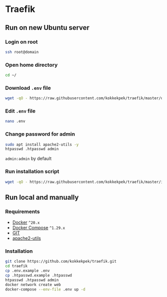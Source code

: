 # Traefik

## Run on new Ubuntu server
### Login on root
```sh
ssh root@domain
```

### Open home directory
```sh
cd ~/
```

### Download `.env` file
```sh
wget -qO - https://raw.githubusercontent.com/kokkekpek/traefik/master/download | bash -
```

### Edit `.env` file
```sh
nano .env
```

### Change password for admin
```sh
sudo apt install apache2-utils -y
htpasswd .htpasswd admin
```
`admin:admin` by default

### Run installation script
```sh
wget -qO - https://raw.githubusercontent.com/kokkekpek/traefik/master/install | bash -
```

## Run local and manually
### Requirements
* [Docker](https://www.docker.com) `^20.x`
* [Docker Compose](https://docs.docker.com/compose) `^1.29.x`
* [GIT](https://git-scm.com)
* [apache2-utils](http://httpd.apache.org)

### Installation
```sh
git clone https://github.com/kokkekpek/traefik.git
cd traefik
cp .env.example .env
cp .htpasswd.example .htpasswd
htpasswd .htpasswd admin
docker network create web
docker-compose --env-file .env up -d
```